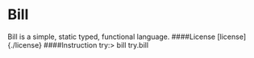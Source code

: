 # Bill
Bill is a simple, static typed, functional language.
####License
[license] {./license}
####Instruction
try:> 
bill try.bill
